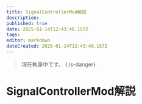 ```yaml
---
title: SignalControllerMod解説
description: 
published: true
date: 2025-01-14T12:43:40.157Z
tags: 
editor: markdown
dateCreated: 2025-01-14T12:43:40.157Z
---
```


> 現在執筆中です。
{.is-danger}

# SignalControllerMod解説
